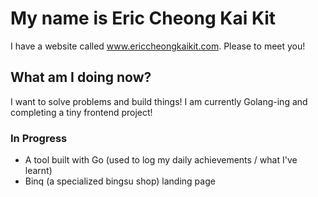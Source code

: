 # My name is Eric Cheong Kai Kit #

I have a website called www.ericcheongkaikit.com. Please to meet you!

## What am I doing now? ##

I want to solve problems and build things! I am currently Golang-ing and completing a tiny frontend project!
<br>

### In Progress ###
* A tool built with Go (used to log my daily achievements / what I've learnt)
* Binq (a specialized bingsu shop) landing page
